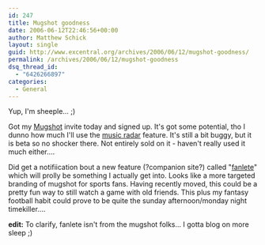 ```yaml
---
id: 247
title: Mugshot goodness
date: 2006-06-12T22:46:56+00:00
author: Matthew Schick
layout: single
guid: http://www.excentral.org/archives/2006/06/12/mugshot-goodness/
permalink: /archives/2006/06/12/mugshot-goodness
dsq_thread_id:
  - "6426266897"
categories:
  - General
---
```

Yup, I'm sheeple... ;)

Got my <a href="http://mugshot.org/">Mugshot</a> invite today and signed up.  It's got some potential, tho I dunno how much I'll use the <a href="http://mugshot.org/radar-learnmore">music radar</a> feature.  It's still a bit buggy, but it is beta so no shocker there.  Not entirely sold on it - haven't really used it much either....

Did get a notifiication bout a new feature (?companion site?) called "<a href="http://www.fanlete.com/">fanlete</a>" which will prolly be something I actually get into.  Looks like a more targeted branding of mugshot for sports fans.  Having recently moved, this could be a pretty fun way to still watch a game with old friends.  This plus my fantasy football habit could prove to be quite the sunday afternoon/monday night timekiller....

<strong>edit:</strong> To clarify, fanlete isn't from the mugshot folks... I gotta blog on more sleep ;)
